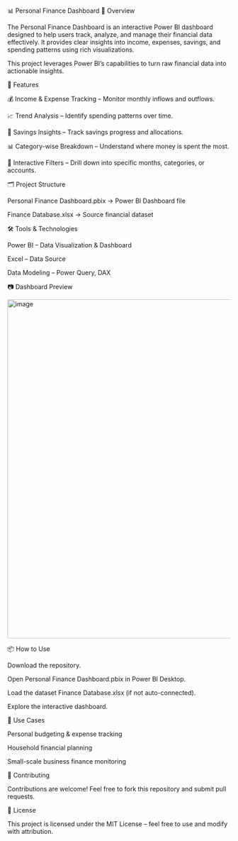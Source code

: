 📊 Personal Finance Dashboard
📌 Overview

The Personal Finance Dashboard is an interactive Power BI dashboard designed to help users track, analyze, and manage their financial data effectively.
It provides clear insights into income, expenses, savings, and spending patterns using rich visualizations.

This project leverages Power BI’s capabilities to turn raw financial data into actionable insights.

🚀 Features

💰 Income & Expense Tracking – Monitor monthly inflows and outflows.

📈 Trend Analysis – Identify spending patterns over time.

🏦 Savings Insights – Track savings progress and allocations.

📊 Category-wise Breakdown – Understand where money is spent the most.

📌 Interactive Filters – Drill down into specific months, categories, or accounts.

🗂️ Project Structure

Personal Finance Dashboard.pbix → Power BI Dashboard file

Finance Database.xlsx → Source financial dataset

🛠️ Tools & Technologies

Power BI – Data Visualization & Dashboard

Excel – Data Source

Data Modeling – Power Query, DAX

📷 Dashboard Preview

<img width="1753" height="765" alt="image" src="https://github.com/user-attachments/assets/d1abb9a5-e626-4a31-8528-c976749d7db4" />


📦 How to Use

Download the repository.

Open Personal Finance Dashboard.pbix in Power BI Desktop.

Load the dataset Finance Database.xlsx (if not auto-connected).

Explore the interactive dashboard.

📌 Use Cases

Personal budgeting & expense tracking

Household financial planning

Small-scale business finance monitoring

🤝 Contributing

Contributions are welcome! Feel free to fork this repository and submit pull requests.

📜 License

This project is licensed under the MIT License – feel free to use and modify with attribution.
